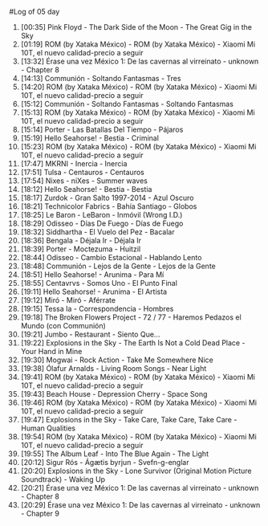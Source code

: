 #Log of 05 day

1. [00:35] Pink Floyd - The Dark Side of the Moon - The Great Gig in the Sky
1. [01:19] ROM (by Xataka México) - ROM (by Xataka México) - Xiaomi Mi 10T, el nuevo calidad-precio a seguir
1. [13:32] Érase una vez México 1: De las cavernas al virreinato - unknown - Chapter 8
1. [14:13] Communión - Soltando Fantasmas - Tres
1. [14:20] ROM (by Xataka México) - ROM (by Xataka México) - Xiaomi Mi 10T, el nuevo calidad-precio a seguir
1. [15:12] Communión - Soltando Fantasmas - Soltando Fantasmas
1. [15:13] ROM (by Xataka México) - ROM (by Xataka México) - Xiaomi Mi 10T, el nuevo calidad-precio a seguir
1. [15:14] Porter - Las Batallas Del Tiempo - Pájaros
1. [15:19] Hello Seahorse! - Bestia - Criminal
1. [15:23] ROM (by Xataka México) - ROM (by Xataka México) - Xiaomi Mi 10T, el nuevo calidad-precio a seguir
1. [17:47] MKRNI - Inercia - Inercia
1. [17:51] Tulsa - Centauros - Centauros
1. [17:54] Nixes - niXes - Summer waves
1. [18:12] Hello Seahorse! - Bestia - Bestia
1. [18:17] Zurdok - Gran Salto 1997-2014 - Azul Oscuro
1. [18:21] Technicolor Fabrics - Bahía Santiago - Globos
1. [18:25] Le Baron - LeBaron - Inmóvil (Wrong I.D.)
1. [18:29] Odisseo - Días De Fuego - Días de Fuego
1. [18:32] Siddhartha - El Vuelo del Pez - Bacalar
1. [18:36] Bengala - Déjala Ir - Déjala Ir
1. [18:39] Porter - Moctezuma - Huitzil
1. [18:44] Odisseo - Cambio Estacional - Hablando Lento
1. [18:48] Communión - Lejos de la Gente - Lejos de la Gente
1. [18:51] Hello Seahorse! - Arunima - Para Mí
1. [18:55] Centavrvs - Somos Uno - El Punto Final
1. [19:11] Hello Seahorse! - Arunima - El Artista
1. [19:12] Miró - Miró - Aférrate
1. [19:15] Tessa Ia - Correspondencia - Hombres
1. [19:18] The Broken Flowers Project - 72 / 77 - Haremos Pedazos el Mundo (con Communión)
1. [19:21] Jumbo - Restaurant - Siento Que...
1. [19:22] Explosions in the Sky - The Earth Is Not a Cold Dead Place - Your Hand in Mine
1. [19:30] Mogwai - Rock Action - Take Me Somewhere Nice
1. [19:38] Ólafur Arnalds - Living Room Songs - Near Light
1. [19:41] ROM (by Xataka México) - ROM (by Xataka México) - Xiaomi Mi 10T, el nuevo calidad-precio a seguir
1. [19:43] Beach House - Depression Cherry - Space Song
1. [19:46] ROM (by Xataka México) - ROM (by Xataka México) - Xiaomi Mi 10T, el nuevo calidad-precio a seguir
1. [19:47] Explosions in the Sky - Take Care, Take Care, Take Care - Human Qualities
1. [19:54] ROM (by Xataka México) - ROM (by Xataka México) - Xiaomi Mi 10T, el nuevo calidad-precio a seguir
1. [19:55] The Album Leaf - Into The Blue Again - The Light
1. [20:12] Sigur Rós - Ágætis byrjun - Svefn-g-englar
1. [20:20] Explosions in the Sky - Lone Survivor (Original Motion Picture Soundtrack) - Waking Up
1. [20:21] Érase una vez México 1: De las cavernas al virreinato - unknown - Chapter 8
1. [20:29] Érase una vez México 1: De las cavernas al virreinato - unknown - Chapter 9
